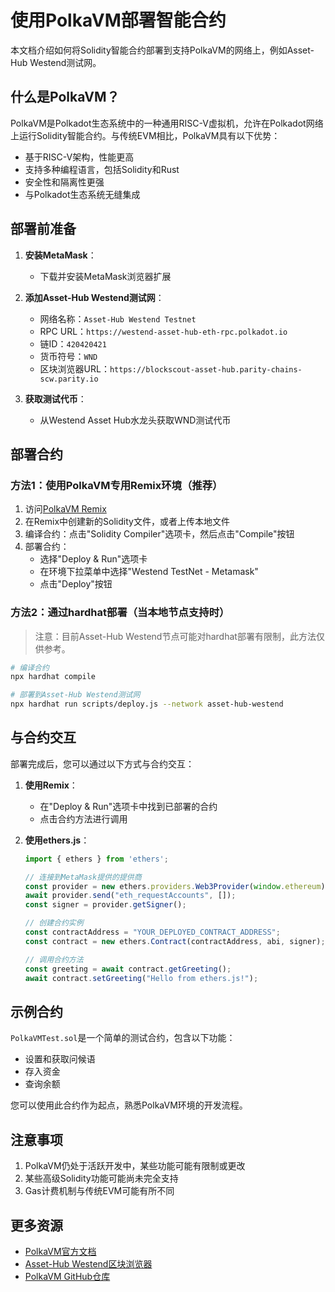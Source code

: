 # 使用PolkaVM部署智能合约

本文档介绍如何将Solidity智能合约部署到支持PolkaVM的网络上，例如Asset-Hub Westend测试网。

## 什么是PolkaVM？

PolkaVM是Polkadot生态系统中的一种通用RISC-V虚拟机，允许在Polkadot网络上运行Solidity智能合约。与传统EVM相比，PolkaVM具有以下优势：

- 基于RISC-V架构，性能更高
- 支持多种编程语言，包括Solidity和Rust
- 安全性和隔离性更强
- 与Polkadot生态系统无缝集成

## 部署前准备

1. **安装MetaMask**：
   - 下载并安装MetaMask浏览器扩展

2. **添加Asset-Hub Westend测试网**：
   - 网络名称：`Asset-Hub Westend Testnet`
   - RPC URL：`https://westend-asset-hub-eth-rpc.polkadot.io`
   - 链ID：`420420421`
   - 货币符号：`WND`
   - 区块浏览器URL：`https://blockscout-asset-hub.parity-chains-scw.parity.io`

3. **获取测试代币**：
   - 从Westend Asset Hub水龙头获取WND测试代币

## 部署合约

### 方法1：使用PolkaVM专用Remix环境（推荐）

1. 访问[PolkaVM Remix](https://contracts.polkadot.io/remix)
2. 在Remix中创建新的Solidity文件，或者上传本地文件
3. 编译合约：点击"Solidity Compiler"选项卡，然后点击"Compile"按钮
4. 部署合约：
   - 选择"Deploy & Run"选项卡
   - 在环境下拉菜单中选择"Westend TestNet - Metamask"
   - 点击"Deploy"按钮

### 方法2：通过hardhat部署（当本地节点支持时）

> 注意：目前Asset-Hub Westend节点可能对hardhat部署有限制，此方法仅供参考。

```bash
# 编译合约
npx hardhat compile

# 部署到Asset-Hub Westend测试网
npx hardhat run scripts/deploy.js --network asset-hub-westend
```

## 与合约交互

部署完成后，您可以通过以下方式与合约交互：

1. **使用Remix**：
   - 在"Deploy & Run"选项卡中找到已部署的合约
   - 点击合约方法进行调用

2. **使用ethers.js**：
   ```javascript
   import { ethers } from 'ethers';
   
   // 连接到MetaMask提供的提供商
   const provider = new ethers.providers.Web3Provider(window.ethereum);
   await provider.send("eth_requestAccounts", []);
   const signer = provider.getSigner();
   
   // 创建合约实例
   const contractAddress = "YOUR_DEPLOYED_CONTRACT_ADDRESS";
   const contract = new ethers.Contract(contractAddress, abi, signer);
   
   // 调用合约方法
   const greeting = await contract.getGreeting();
   await contract.setGreeting("Hello from ethers.js!");
   ```

## 示例合约

`PolkaVMTest.sol`是一个简单的测试合约，包含以下功能：

- 设置和获取问候语
- 存入资金
- 查询余额

您可以使用此合约作为起点，熟悉PolkaVM环境的开发流程。

## 注意事项

1. PolkaVM仍处于活跃开发中，某些功能可能有限制或更改
2. 某些高级Solidity功能可能尚未完全支持
3. Gas计费机制与传统EVM可能有所不同

## 更多资源

- [PolkaVM官方文档](https://contracts.polkadot.io/docs)
- [Asset-Hub Westend区块浏览器](https://blockscout-asset-hub.parity-chains-scw.parity.io)
- [PolkaVM GitHub仓库](https://github.com/paritytech/polkavm) 